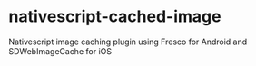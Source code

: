 # nativescript-cached-image
Nativescript image caching plugin using Fresco for Android and SDWebImageCache for iOS
